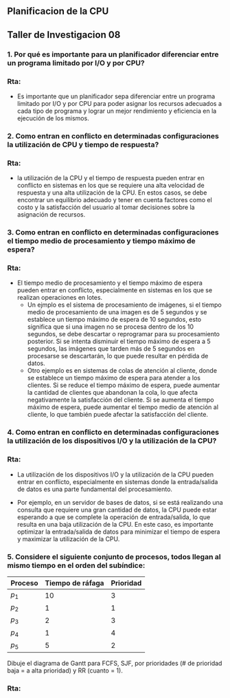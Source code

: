 ## Planificacion de la CPU
## Taller de Investigacion 08


### 1. Por qué es importante para un planificador diferenciar entre un programa limitado por I/O y por CPU?
### Rta:
   * Es importante que un planificador sepa diferenciar entre un programa limitado por I/O y por CPU para poder asignar los recursos adecuados a cada tipo de programa y lograr un mejor rendimiento y eficiencia en la ejecución de los mismos.
    

### 2. Como entran en conflicto en determinadas configuraciones la utilización de CPU y tiempo de respuesta?
 ### Rta:
   * la utilización de la CPU y el tiempo de respuesta pueden entrar en conflicto en sistemas en los que se requiere una alta velocidad de respuesta y una alta utilización de la CPU. En estos casos, se debe encontrar un equilibrio adecuado y tener en cuenta factores como el costo y la satisfacción del usuario al tomar decisiones sobre la asignación de recursos.
 

### 3. Como entran en conflicto en determinadas configuraciones el tiempo medio de procesamiento y tiempo máximo de espera?
### Rta:
   * El tiempo medio de procesamiento y el tiempo máximo de espera pueden entrar en conflicto, especialmente en sistemas en los que se realizan operaciones en lotes.
     * Un ejmplo es el sistema de procesamiento de imágenes, si el tiempo medio de procesamiento de una imagen es de 5 segundos y se establece un tiempo máximo de espera de 10 segundos, esto significa que si una imagen no se procesa dentro de los 10 segundos, se debe descartar o reprogramar para su procesamiento posterior. Si se intenta disminuir el tiempo máximo de espera a 5 segundos, las imágenes que tarden más de 5 segundos en procesarse se descartarán, lo que puede resultar en pérdida de datos.
     * Otro ejemplo es en sistemas de colas de atención al cliente, donde se establece un tiempo máximo de espera para atender a los clientes. Si se reduce el tiempo máximo de espera, puede aumentar la cantidad de clientes que abandonan la cola, lo que afecta negativamente la satisfacción del cliente. Si se aumenta el tiempo máximo de espera, puede aumentar el tiempo medio de atención al cliente, lo que también puede afectar la satisfacción del cliente.


### 4. Como entran en conflicto en determinadas configuraciones la utilización de los dispositivos I/O y la utilización de la CPU?
### Rta:
   * La utilización de los dispositivos I/O y la utilización de la CPU pueden entrar en conflicto, especialmente en sistemas donde la entrada/salida de datos es una parte fundamental del procesamiento.

   * Por ejemplo, en un servidor de bases de datos, si se está realizando una consulta que requiere una gran cantidad de datos, la CPU puede estar esperando a que se complete la operación de entrada/salida, lo que resulta en una baja utilización de la CPU. En este caso, es importante optimizar la entrada/salida de datos para minimizar el tiempo de espera y maximizar la utilización de la CPU.


### 5. Considere el siguiente conjunto de procesos, todos llegan al mismo tiempo en el orden del subíndice:

| Proceso | Tiempo de ráfaga | Prioridad |
| ------- | ---------------- | --------- |
| $p_1$   | 10               | 3         |
| $p_2$   | 1                | 1         |
| $p_3$   | 2                | 3         |
| $p_4$   | 1                | 4         |
| $p_5$   | 5                | 2         |

Dibuje el diagrama de Gantt para FCFS, SJF, por prioridades (# de prioridad baja = a alta prioridad) y RR (cuanto = 1).
### Rta:

